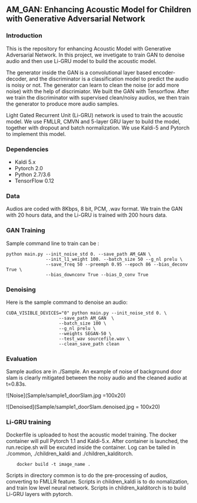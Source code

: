 ## AM_GAN: Enhancing Acoustic Model for Children with Generative Adversarial Network

### Introduction

This is the repository for enhancing Acoustic Model with Generative Adversarial Network. In this project, we invetigate to train GAN to denoise audio and then use Li-GRU model to build the acoustic model.

The generator inside the GAN is a convolutional layer based encoder-decoder, and the discriminator is a classification model to predict the audio is noisy or not.  The generator can learn to clean the noise (or add more noise) with the help of discrimiator. We built the GAN with Tensorflow. After we train the discriminator with supervised clean/noisy audios, we then train the generator to produce more audio samples.

Light Gated Recurrent Unit (Li-GRU) network is used to train the acoustic model. We use FMLLR, CMVN and 5-layer GRU layer to build the model, together with dropout and batch normalization. We use Kaldi-5 and Pytorch to implement this model. 



### Dependencies
* Kaldi 5.x
* Pytorch 2.0
* Python 2.7/3.6
* TensorFlow 0.12


### Data

Audios are coded with 8Kbps, 8 bit, PCM, .wav format. We train the GAN with 20 hours data, and the Li-GRU is trained with 200 hours data.


### GAN Training

Sample command line to train can be :

```
python main.py --init_noise_std 0. --save_path AM_GAN \
               --init_l1_weight 100. --batch_size 50 --g_nl prelu \
               --save_freq 50 --preemph 0.95 --epoch 86 --bias_deconv True \
               --bias_downconv True --bias_D_conv True
```

### Denoising

Here is the sample command to denoise an audio:

```
CUDA_VISIBLE_DEVICES="0" python main.py --init_noise_std 0. \
					--save_path AM_GAN  \
					--batch_size 100 \
					--g_nl prelu \
					--weights SEGAN-50 \
					--test_wav sourcefile.wav \
					--clean_save_path clean
```

### Evaluation

Sample audios are in ./Sample. An example of noise of background door slam is clearly mitigated between the noisy audio and the cleaned audio at t=0.83s. 

![Noise](Sample/sample1_doorSlam.jpg =100x20)

![Denoised](Sample/sample1_doorSlam.denoised.jpg = 100x20)

### Li-GRU training

Dockerfile is uploaded to host the acoustic model training. The docker container will pull Pytorch 1.1 and Kaldi-5.x. After container is launched, the run.recipe.sh will be excuted inside the container. Log can be tailed in ./common, ./children_kaldi and ./children_kalditorch. 

```
	docker build -t image_name .
```

Scripts in directory common is to do the pre-processing of audios, converting to FMLLR feature. Scripts in children_kaldi is to do nomalization, and train low level neural network. Scripts in children_kalditorch is to build Li-GRU layers with pytorch.

